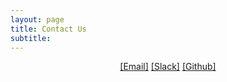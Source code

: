 ```yaml
---
layout: page
title: Contact Us
subtitle: 
---
```

[//]: # (<h3 style='margin-bottom: 10pt;'>Topics</h3>)
<center>
<div class="assets">
<a href="mailto:growing.ai.like.a.child@gmail.com" target="_blank">[Email]</a>
<a href="https://join.slack.com/t/growingailikeachild/shared_invite/zt-2rw1oqto3-I7IsBoawbi6btzBkaTFI8g
" target="_blank">[Slack]</a>
<a href="https://github.com/growing-ai-like-a-child" target="_blank">[Github]</a>
</div>
</center>


